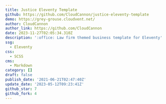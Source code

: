 ```yaml
---
title: Justice Eleventy Template
github: https://github.com/CloudCannon/justice-eleventy-template
demo: https://grey-grouse.cloudvent.net/
author: CloudCannon
author_link: https://github.com/CloudCannon
date: 2023-11-27T02:05:34.310Z
description: ':office: Law firm themed business template for Eleventy'
ssg:
  - Eleventy
css:
  - SCSS
cms:
  - Markdown
category: []
draft: false
publish_date: '2021-06-21T02:47:40Z'
update_date: '2023-05-12T09:23:41Z'
github_star: 7
github_fork: 4
---
```

